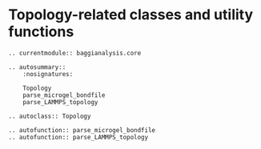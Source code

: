 # Topology-related classes and utility functions

```eval_rst
.. currentmodule:: baggianalysis.core

.. autosummary::
    :nosignatures:

    Topology
    parse_microgel_bondfile
    parse_LAMMPS_topology
    
.. autoclass:: Topology
    
.. autofunction:: parse_microgel_bondfile
.. autofunction:: parse_LAMMPS_topology
```
